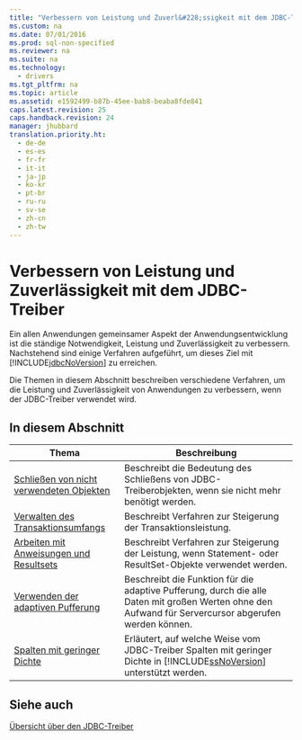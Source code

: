 ```yaml
---
title: "Verbessern von Leistung und Zuverl&#228;ssigkeit mit dem JDBC-Treiber"
ms.custom: na
ms.date: 07/01/2016
ms.prod: sql-non-specified
ms.reviewer: na
ms.suite: na
ms.technology: 
  - drivers
ms.tgt_pltfrm: na
ms.topic: article
ms.assetid: e1592499-b87b-45ee-bab8-beaba8fde841
caps.latest.revision: 25
caps.handback.revision: 24
manager: jhubbard
translation.priority.ht: 
  - de-de
  - es-es
  - fr-fr
  - it-it
  - ja-jp
  - ko-kr
  - pt-br
  - ru-ru
  - sv-se
  - zh-cn
  - zh-tw
---
```

# Verbessern von Leistung und Zuverl&#228;ssigkeit mit dem JDBC-Treiber
  Ein allen Anwendungen gemeinsamer Aspekt der Anwendungsentwicklung ist die ständige Notwendigkeit, Leistung und Zuverlässigkeit zu verbessern. Nachstehend sind einige Verfahren aufgeführt, um dieses Ziel mit [!INCLUDE[jdbcNoVersion](../content/includes/jdbcNoVersion_md.md)] zu erreichen.  
  
 Die Themen in diesem Abschnitt beschreiben verschiedene Verfahren, um die Leistung und Zuverlässigkeit von Anwendungen zu verbessern, wenn der JDBC\-Treiber verwendet wird.  
  
## In diesem Abschnitt  
  
|Thema|Beschreibung|  
|-----------|------------------|  
|[Schließen von nicht verwendeten Objekten](../content/Closing-Objects-when-Not-In-Use.md)|Beschreibt die Bedeutung des Schließens von JDBC\-Treiberobjekten, wenn sie nicht mehr benötigt werden.|  
|[Verwalten des Transaktionsumfangs](../content/Managing-Transaction-Size.md)|Beschreibt Verfahren zur Steigerung der Transaktionsleistung.|  
|[Arbeiten mit Anweisungen und Resultsets](../content/Working-with-Statements-and-Result-Sets.md)|Beschreibt Verfahren zur Steigerung der Leistung, wenn Statement\- oder ResultSet\-Objekte verwendet werden.|  
|[Verwenden der adaptiven Pufferung](../content/Using-Adaptive-Buffering.md)|Beschreibt die Funktion für die adaptive Pufferung, durch die alle Daten mit großen Werten ohne den Aufwand für Servercursor abgerufen werden können.|  
|[Spalten mit geringer Dichte](../content/Sparse-Columns.md)|Erläutert, auf welche Weise vom JDBC\-Treiber Spalten mit geringer Dichte in [!INCLUDE[ssNoVersion](../content/includes/ssNoVersion_md.md)] unterstützt werden.|  
  
## Siehe auch  
 [Übersicht über den JDBC-Treiber](../content/Overview-of-the-JDBC-Driver.md)  
  
  
